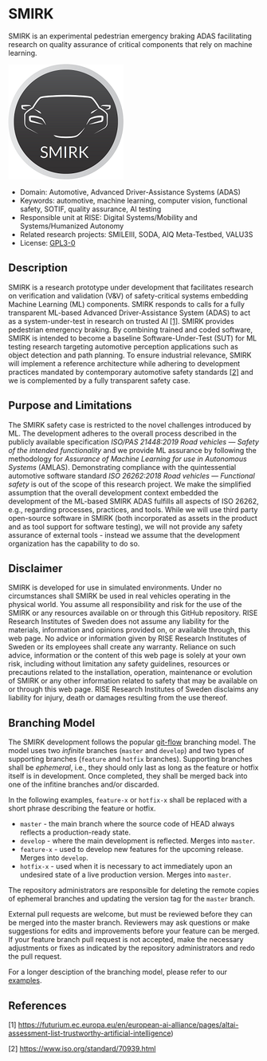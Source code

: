 # SMIRK
SMIRK is an experimental pedestrian emergency braking ADAS facilitating research on quality assurance of critical components that rely on machine learning.

![Logo](/docs/figures/smirk.png) <a name="logo"></a>

- Domain: Automotive, Advanced Driver-Assistance Systems (ADAS)
- Keywords: automotive, machine learning, computer vision, functional safety, SOTIF, quality assurance, AI testing 
- Responsible unit at RISE: Digital Systems/Mobility and Systems/Humanized Autonomy
- Related research projects: SMILEIII, SODA, AIQ Meta-Testbed, VALU3S
- License: [GPL3-0](https://github.com/RI-SE/smirk/blob/main/LICENSE)

## Description
SMIRK is a research prototype under development that facilitates research on verification and validation (V&V) of safety-critical systems embedding Machine Learning (ML) components. SMIRK responds to calls for a fully transparent ML-based Advanced Driver-Assistance System (ADAS) to act as a system-under-test in research on trusted AI [[1]](#1). SMIRK provides pedestrian emergency braking. By combining trained and coded software, SMIRK is intended to become a baseline Software-Under-Test (SUT) for ML testing research targeting automotive perception applications such as object detection and path planning. To ensure industrial relevance, SMIRK will implement a reference architecture while adhering to development practices mandated by contemporary automotive safety standards [[2]](#2) and we is complemented by a fully transparent safety case.

## Purpose and Limitations
The SMIRK safety case is restricted to the novel challenges introduced by ML. The development adheres to the overall process described in the publicly available  specification *ISO/PAS 21448:2019 Road vehicles — Safety of the intended functionality* and we provide ML assurance by following the methodology for *Assurance of Machine Learning for use in Autonomous Systems* (AMLAS). Demonstrating compliance with the quintessential automotive software standard *ISO 26262:2018 Road vehicles — Functional safety* is out of the scope of this research project. We make the simplified assumption that the overall development context embedded the development of the ML-based SMIRK ADAS fulfills all aspects of ISO 26262, e.g., regarding processes, practices, and tools. While we will use third party open-source software in SMIRK (both incorporated as assets in the product and as tool support for software testing), we will not provide any safety assurance of external tools - instead we assume that the development organization has the capability to do so.

## Disclaimer
SMIRK is developed for use in simulated environments. Under no circumstances shall SMIRK be used in real vehicles operating in the physical world. You assume all responsibility and risk for the use of the SMIRK or any resources available on or through this GitHub repository. RISE Research Institutes of Sweden does not assume any liability for the materials, information and opinions provided on, or available through, this web page. No advice or information given by RISE Research Institutes of Sweden or its employees shall create any warranty. Reliance on such advice, information or the content of this web page is solely at your own risk, including without limitation any safety guidelines, resources or precautions related to the installation, operation, maintenance or evolution of SMIRK or any other information related to safety that may be available on or through this web page. RISE Research Institutes of Sweden disclaims any liability for injury, death or damages resulting from the use thereof. 

## Branching Model

The SMIRK development follows the popular [git-flow](https://nvie.com/posts/a-successful-git-branching-model/) branching model. The model uses two *infinite* branches (`master` and `develop`) and two types of supporting branches (`feature` and `hotfix` branches). Supporting branches shall be *ephemeral*, i.e., they should only last as long as the feature or hotfix itself is in development. Once completed, they shall be merged back into one of the infitine branches and/or discarded.

In the following examples, `feature-x` or `hotfix-x` shall be replaced with a short phrase describing the feature or hotfix.

- `master` - the main branch where the source code of HEAD always reflects a production-ready state.
- `develop` - where the main development is reflected. Merges into `master`.
- `feature-x` - used to develop new features for the upcoming release. Merges into `develop`.
-	`hotfix-x` - used when it is necessary to act immediately upon an undesired state of a live production version. Merges into `master`.

The repository administrators are responsible for deleting the remote copies of ephemeral branches and updating the version tag for the `master` branch.

External pull requests are welcome, but must be reviewed before they can be merged into the master branch. Reviewers may ask questions or make suggestions for edits and improvements before your feature can be merged. If your feature branch pull request is not accepted, make the necessary adjustments or fixes as indicated by the repository administrators and redo the pull request.

For a longer desciption of the branching model, please refer to our [examples](https://github.com/RI-SE/smirk/blob/main/branching.md).

## References
<a id="1">[1]</a> https://futurium.ec.europa.eu/en/european-ai-alliance/pages/altai-assessment-list-trustworthy-artificial-intelligence)

<a id="2">[2]</a> https://www.iso.org/standard/70939.html
